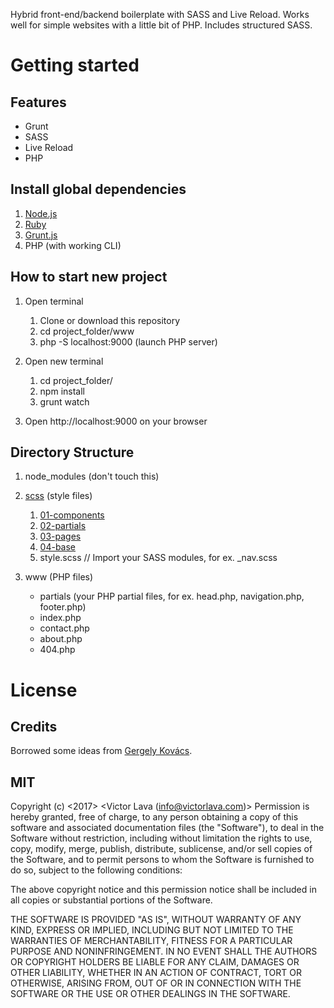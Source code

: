Hybrid front-end/backend boilerplate with SASS and Live Reload. Works well for simple websites with a little bit of PHP. Includes structured SASS.

# Getting started

## Features
* Grunt
* SASS
* Live Reload
* PHP

## Install global dependencies
1. [Node.js](https://nodejs.org/en/)
2. [Ruby](https://www.ruby-lang.org/en/documentation/installation/)
4. [Grunt.js](https://gruntjs.com/)
5. PHP (with working CLI)

## How to start new project
1. Open terminal
	1. Clone or download this repository
	2. cd project_folder/www
	3. php -S localhost:9000 (launch PHP server)

2. Open new terminal
	1. cd project_folder/
	2. npm install
	3. grunt watch

3. Open http://localhost:9000 on your browser

## Directory Structure
1. node_modules (don't touch this)

2. [scss](https://github.com/victor-lava/front-end-boilerplate/tree/master/scss) (style files)
	1. [01-components](https://github.com/victor-lava/front-end-boilerplate/tree/master/scss/01-components)
	2. [02-partials](https://github.com/victor-lava/front-end-boilerplate/tree/master/scss/02-partials)
	3. [03-pages](https://github.com/victor-lava/front-end-boilerplate/tree/master/scss/03-pages)
	4. [04-base](https://github.com/victor-lava/front-end-boilerplate/tree/master/scss/04-base)
	5. style.scss // Import your SASS modules, for ex. _nav.scss

3. www (PHP files)
	* partials (your PHP partial files, for ex. head.php, navigation.php, footer.php)
	* index.php
	* contact.php
	* about.php
	* 404.php 


# License
## Credits
 Borrowed some ideas from [Gergely Kovács](https://github.com/ggkovacs/architecture-sass-project).
 
## MIT
Copyright (c) <2017> <Victor Lava (info@victorlava.com)>
Permission is hereby granted, free of charge, to any person obtaining a copy
of this software and associated documentation files (the "Software"), to deal
in the Software without restriction, including without limitation the rights
to use, copy, modify, merge, publish, distribute, sublicense, and/or sell
copies of the Software, and to permit persons to whom the Software is
furnished to do so, subject to the following conditions:

The above copyright notice and this permission notice shall be included in all
copies or substantial portions of the Software.

THE SOFTWARE IS PROVIDED "AS IS", WITHOUT WARRANTY OF ANY KIND, EXPRESS OR
IMPLIED, INCLUDING BUT NOT LIMITED TO THE WARRANTIES OF MERCHANTABILITY,
FITNESS FOR A PARTICULAR PURPOSE AND NONINFRINGEMENT. IN NO EVENT SHALL THE
AUTHORS OR COPYRIGHT HOLDERS BE LIABLE FOR ANY CLAIM, DAMAGES OR OTHER
LIABILITY, WHETHER IN AN ACTION OF CONTRACT, TORT OR OTHERWISE, ARISING FROM,
OUT OF OR IN CONNECTION WITH THE SOFTWARE OR THE USE OR OTHER DEALINGS IN THE
SOFTWARE.
